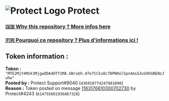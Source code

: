 # ![Protect Logo](https://i.imgur.com/5ovpCPg.png) Protect

### [🇬🇧 Why this repository ? More infos here](https://github.com/protect-github-bot/token-reset/blob/main/README.md)

### [🇫🇷 Pourquoi ce repository ? Plus d'informations ici !](https://github.com/protect-github-bot/token-reset/blob/main/FR_README.md)

## Token information :
**Token :** `"MTE2MjY4Mzk3MjgwODA4OTY1MA.GNrubh.4fe7CCks8c70PN0olSpnAmiG3vUdhGNENzJuhw"`\
**Posted by :** Protect Support#9040 (`436918774247981096`)\
**Reason :** Token posted on message [1163176610300702730](https://discord.com/channels/835179952500113459/881108454226399292/1163176610300702730) by Protect#4243 (`614755681936867328`)
